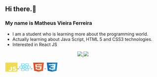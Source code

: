 ## Hi there.👋
### My name is Matheus Vieira Ferreira 

- I am a student who is learning more about the programming world. 
- Actually learning about Java Script, HTML 5 and CSS3 technologies.
- Interested in React JS

<div align="center">
<a href="https://github.com/matheusvieira17">
 <img height="160em" src="https://github-readme-stats.vercel.app/api?username=matheusvieira17&show_icons=true&theme=omni&include_all_commits=true&count_private=true"/>
 
<img height="160em" src="https://github-readme-stats.vercel.app/api/top-langs/?username=matheusvieira17&layout=compact&langs_count=7&theme=omni"/>
</div>
<div style="display: inline_block"><br>
  <img align="center" alt="Java Script" height="30" width="40" src="https://raw.githubusercontent.com/devicons/devicon/master/icons/javascript/javascript-plain.svg">
  <img align="center" alt="React" height="30" width="40" src="https://raw.githubusercontent.com/devicons/devicon/master/icons/react/react-original.svg">
  <img align="center" alt="HTML" height="30" width="40" src="https://raw.githubusercontent.com/devicons/devicon/master/icons/html5/html5-original.svg">
  <img align="center" alt="CSS" height="30" width="40" src="https://raw.githubusercontent.com/devicons/devicon/master/icons/css3/css3-original.svg">
</div>
